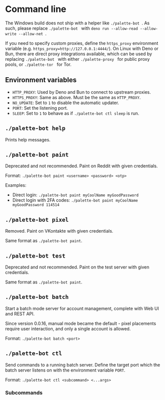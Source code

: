 # Command line
The Windows build does not ship with a helper like `./palette-bot `. As such, please replace `./palette-bot ` with `deno run --allow-read --allow-write --allow-net `.

If you need to specify custom proxies, define the `https_proxy` environment variable (e.g. `https_proxy=http://127.0.0.1:4444/`). On Linux with Deno or Bun, there are direct proxy integrations available, which can be used by replacing `./palette-bot ` with either `./palette-proxy ` for public proxy pools, or `./palette-tor ` for Tor.

## Environment variables
* `HTTP_PROXY`: Used by Deno and Bun to connect to upstream proxies.
* `HTTPS_PROXY`: Same as above. Must be the same as `HTTP_PROXY`.
* `NO_UPDATE`: Set to `1` to disable the automatic updater.
* `PORT`: Set the listening port.
* `SLEEP`: Set to `1` to behave as if `./palette-bot ctl sleep` is run.

## `./palette-bot help`
Prints help messages.

## `./palette-bot paint`
Deprecated and not recommended. Paint on Reddit with given credentials.

Format: `./palette-bot paint <username> <password> <otp>`

Examples:

* Direct login: `./palette-bot paint myCoolName myGoodPassword`
* Direct login with 2FA codes: `./palette-bot paint myCoolName myGoodPassword 114514`

## `./palette-bot pixel`
Removed. Paint on VKontakte with given credentials.

Same format as `./palette-bot paint`.

## `./palette-bot test`
Deprecated and not recommended. Paint on the test server with given credentials.

Same format as `./palette-bot paint`.

## `./palette-bot batch`
Start a batch mode server for account management, complete with Web UI and REST API.

Since version 0.0.16, manual mode became the default - pixel placements require user interaction, and only a single account is allowed.

Format: `./palette-bot batch <port>`

## `./palette-bot ctl`
Send commands to a running batch server. Define the target port which the batch server listens on with the environment variable `PORT`.

Format: `./palette-bot ctl <subcommand> <...args>`

### Subcommands
#### 